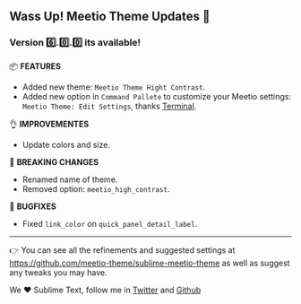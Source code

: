 ## Wass Up! Meetio Theme Updates 🎁

### Version 6️⃣.0️⃣.0️⃣ its available!

📦 **FEATURES**

-   Added new theme: `Meetio Theme Hight Contrast`.
-   Added new option in `Command Pallete` to customize your Meetio settings: `Meetio Theme: Edit Settings`, thanks [Terminal](https://github.com/TheSecEng).

👌 **IMPROVEMENTES**

-   Update colors and size.

🧨 **BREAKING CHANGES**

-   Renamed name of theme.
-   Removed option: `meetio_high_contrast`.

🐛 **BUGFIXES**

-   Fixed `link_color` on `quick_panel_detail_label`.

---

👉 You can see all the refinements and suggested settings at https://github.com/meetio-theme/sublime-meetio-theme
as well as suggest any tweaks you may have.

We ♥️ Sublime Text, follow me in [Twitter](https://twitter.com/mauroreisviera) and
[Github](https://github.com/mauroreisvieira/)
